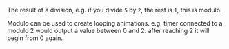The result of a division, e.g. if you divide `5` by `2`, the rest is `1`, this is modulo.

Modulo can be used to create looping animations. e.g. timer connected to a modulo 2 would output a value between 0 and 2. after reaching 2 it will begin from 0 again.